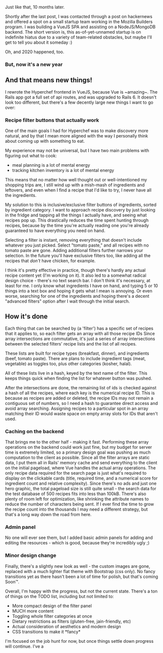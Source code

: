Just like that, 10 months later.

Shortly after the last post, I was contacted through a post on hackernews and
offered a spot on a small startup team working in the Mozilla Builders
program. I was building a VueJS SPA and assisting on a NodeJS/MongoDB backend.
The short version is, this as-of-yet-unnamed startup is on indefinite hiatus
due to a variety of team-related obstacles, but maybe I'll get to tell you
about it someday :)

Oh, and 2020 happened, too.

### But, now it's a new year 
## And that means new things!

I rewrote the Hyperchef frontend in VueJS, because Vue is ~amazing~. The Rails
app got a full set of api routes, and was upgraded to Rails 6. It doesn't look
too different, but there's a few decently large new things I want to go
over:

### Recipe filter buttons that actually work
One of the main goals I had for Hyperchef was to make discovery more natural,
and by that I mean more aligned with the way I personally think about coming
up with something to eat. 

My experience may not be universal, but I have two main problems with figuring
out what to cook:

- meal planning is a lot of mental energy
- tracking kitchen inventory is a lot of mental energy

This means that no matter how well thought out or well-intentioned my shopping
trips are, I still wind up with a mish-mash of ingredients and leftovers, and
even when I find a recipe that I'd like to try, I never have all the
ingredients.

My solution to this is inclusive/exclusive filter buttons of ingredients,
sorted by ingredient category. I want to approach recipe discovery by just
looking in the fridge and tapping all the things I actually have, and seeing
what recipes pop up. This drastically reduces the time spent hunting through
recipes, because by the time you're actually reading one you're already
guaranteed to have everything you need on hand. 

Selecting a filter is instant, removing everything that doesn't include
whatever you just picked. Select "tomato paste," and all recipes with no
tomato paste are gone. Adding additional filters further narrows your
selection. In the future you'll have exclusive filters too, like
adding all the recipes that *don't* have chicken, for example.

I think it's pretty effective in practice, though there's hardly any actual
recipe content yet (I'm working on it). It also led to a somewhat radical
design choice - there's no text search bar. I don't think it's necessary, at
least for me. I only know what ingredients I have on hand, and
typing 5 or 10 things into a text box and hoping it gets what I mean is
annoying. Or even worse, searching for one of the ingredients and hoping
there's a decent "advanced filters" option after I wait through the initial
search.

## How it's done
Each thing that can be searched by (a 'filter') has a specific set of recipes
that it applies to, so each filter gets an array with all those recipe IDs
Since array intersections are commutative, it's just a series of array
intersections between the selected filters' recipe lists and the list of all
recipes.

These lists are built for recipe types (breakfast, dinner), and ingredients
(beef, tomato paste). There are plans to include ingredient tags (meat,
vegetable) as toggles too, plus other categories (kosher, halal).

All of these lists live in a hash, keyed by the text name of the filter. This
keeps things quick when finding the list for whatever button was pushed.

After the intersections are done, the remaining list of ids is checked against
a hash of all the recipes, where each key is the numerical recipe ID. This is
because as recipes are added or deleted, the recipe IDs may not remain a
contiguous set of numbers, so I need a hash to guarantee direct access and
avoid array searching. Assigning recipes to a particular spot in an array
matching their ID would waste space on empty array slots for IDs that aren't
used.

### Caching on the backend
That brings me to the other half - making it fast. Performing these array
operations on the backend could work just fine, but my budget for server time
is extremely limited, so a primary design goal was pushing as much computation
to the client as possible. Since all the filter arrays are static data, I
put them all in Rails' memory cache and send everything to the
client on the initial pageload, where Vue handles the actual array operations.
The only recipe data required for the search page is just what's required to
display on the clickable cards (title, required time, and a numerical score
for ingredient count and relative complexity). Since there's no ads and just
one hero graphic, the total pageload size is still quite small - the search
data for the test database of 500 recipes fits into less than 100kB. There's
also plenty of room left for optimization, like shrinking the attribute names
to reduce the number of characters being sent. If I ever find the time to
grow the recipe count into the thousands I may need a different strategy, but
that's a long way down the road from here.

### Admin panel
No one will ever see them, but I added basic admin panels for adding and
editing the resources - which is good, because they're incredibly ugly ;)

### Minor design change
Finally, there's a slightly new look as well - the custom images are gone,
replaced with a much lighter flat theme with Bootstrap (css only).  No fancy
transitions yet as there hasn't been a lot of time for polish, but that's
coming Soon&#8482;.

Overall, I'm happy with the progress, but not the current state. There's a ton
of things on the TODO list, including but not limited to:
- More compact design of the filter panel
- MUCH more content
- Toggling whole filter categories at once
- Dietary restrictions as filters (gluten-free, jain-friendly, etc)
- Actual consideration of aesthetics and modern design
- CSS transitions to make it \*fancy\*

I'm focused on the job hunt for now, but once things settle down progress will
continue. I've a
